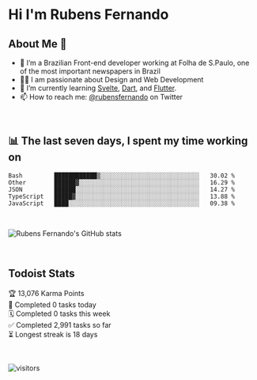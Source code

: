# Hi I'm Rubens Fernando

## About Me 🚀

- 🌱 I’m a Brazilian Front-end developer working at Folha de S.Paulo, one of the most important newspapers in Brazil
- 👨‍💻 I am passionate about Design and Web Development
- 📖 I’m currently learning [Svelte](https://svelte.dev/), [Dart](https://dart.dev/), and [Flutter](https://flutter.dev/).
- 📫 How to reach me: [@rubensfernando](https://twitter.com/rubensfernando) on Twitter

<br />

## 📊 The last seven days, I spent my time working on

<!--START_SECTION:waka-->
```text
Bash         ████████████▒░░░░░░░░░░░░░░░░░░░░░░░░░░░░   30.02 % 
Other        ██████▓░░░░░░░░░░░░░░░░░░░░░░░░░░░░░░░░░░   16.29 % 
JSON         ██████░░░░░░░░░░░░░░░░░░░░░░░░░░░░░░░░░░░   14.27 % 
TypeScript   █████▓░░░░░░░░░░░░░░░░░░░░░░░░░░░░░░░░░░░   13.88 % 
JavaScript   ████░░░░░░░░░░░░░░░░░░░░░░░░░░░░░░░░░░░░░   09.38 % 
```
<!--END_SECTION:waka-->

<br />

![Rubens Fernando's GitHub stats](https://github-readme-stats.vercel.app/api?username=rubensfernando&show_icons=true&hide_border=true)

<br />

## Todoist Stats

<!-- TODO-IST:START -->
🏆  13,076 Karma Points           
🌸  Completed 0 tasks today           
🗓  Completed 0 tasks this week           
✅  Completed 2,991 tasks so far           
⏳  Longest streak is 18 days
<!-- TODO-IST:END -->

<br>

![visitors](https://visitor-badge.laobi.icu/badge?page_id=rubensfernando.rubensfernando)
